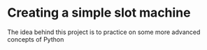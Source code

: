 # **Creating a simple slot machine**

The idea behind this project is to practice on some more advanced concepts of Python
